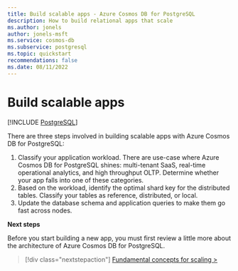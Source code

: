 ```yaml
---
title: Build scalable apps - Azure Cosmos DB for PostgreSQL
description: How to build relational apps that scale
ms.author: jonels
author: jonels-msft
ms.service: cosmos-db
ms.subservice: postgresql
ms.topic: quickstart
recommendations: false
ms.date: 08/11/2022
---
```


# Build scalable apps

[!INCLUDE [PostgreSQL](../includes/appliesto-postgresql.md)]

There are three steps involved in building scalable apps with Azure Cosmos DB for PostgreSQL:

1. Classify your application workload. There are use-case where Azure Cosmos DB for PostgreSQL
   shines: multi-tenant SaaS, real-time operational analytics, and high
   throughput OLTP. Determine whether your app falls into one of these categories.
2. Based on the workload, identify the optimal shard key for the distributed
   tables. Classify your tables as reference, distributed, or local. 
3. Update the database schema and application queries to make them go fast
   across nodes.

**Next steps**

Before you start building a new app, you must first review a little more about
the architecture of Azure Cosmos DB for PostgreSQL.

> [!div class="nextstepaction"]
> [Fundamental concepts for scaling >](quickstart-build-scalable-apps-concepts.md)
